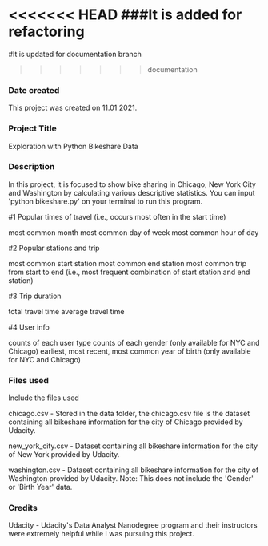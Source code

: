 <<<<<<< HEAD
###It is added for refactoring 
=======
#It is updated for documentation branch 
>>>>>>> documentation
### Date created
This project was created on 11.01.2021. 

### Project Title
Exploration with Python Bikeshare Data

### Description

In this project, it is focused to show bike sharing in Chicago, New York City and Washington by calculating various descriptive statistics.
You can input 'python bikeshare.py' on your terminal to run this program.


#1 Popular times of travel (i.e., occurs most often in the start time)

most common month
most common day of week
most common hour of day

#2 Popular stations and trip

most common start station
most common end station
most common trip from start to end (i.e., most frequent combination of start station and end station)

#3 Trip duration

total travel time
average travel time

#4 User info

counts of each user type
counts of each gender (only available for NYC and Chicago)
earliest, most recent, most common year of birth (only available for NYC and Chicago)

### Files used
Include the files used

chicago.csv - Stored in the data folder, the chicago.csv file is the dataset containing all bikeshare information for the city of Chicago provided by Udacity.

new_york_city.csv - Dataset containing all bikeshare information for the city of New York provided by Udacity.

washington.csv - Dataset containing all bikeshare information for the city of Washington provided by Udacity. Note: This does not include the 'Gender' or 'Birth Year' data.

### Credits
Udacity - Udacity's Data Analyst Nanodegree program and their instructors were extremely helpful while I was pursuing this project.

